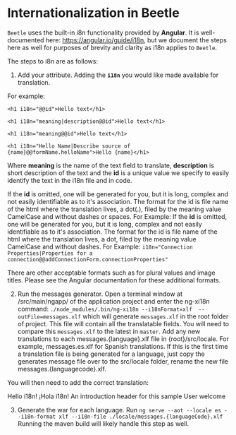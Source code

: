 # Internationalization in Beetle

`Beetle` uses the built-in i8n functionality provided by **Angular**. It is well-documented here: https://angular.io/guide/i18n, but we document the steps here as well for purposes of brevity and clarity as i18n applies to `Beetle`.

The steps to i8n are as follows:

1.  Add your attribute. Adding the **`i18n`** you would like made available for translation.

For example:

`<h1 i18n="@@id">Hello text</h1>`

`<h1 i18n="meaning|description@@id">Hello text</h1>`

`<h1 i18n="meaning@@id">Hello text</h1>`

`<h1 i18n="Hello Name|Describe source of {name}@@formName.helloName">Hello {name}</h1>`

Where **meaning** is the name of the text field to translate, **description** is short description of the text and the **id** is a unique value we specify to easily identify the text in the i18n file and in code.

If the **id** is omitted, one will be generated for you, but it is long, complex and not easily identifiable as to it's association. The format for the id is file name of the html where the translation lives, a dot(.), filed by the meaning value CamelCase and without dashes or spaces. For Example: If the **id** is omitted, one will be generated for you, but it is long, complex and not easily identifiable as to it's association. The format for the id is file name of the html where the translation lives, a dot, filed by the meaning value CamelCase and without dashes. For Example:
`i18n="Connection Properties|Properties for a connection@@addConnectionForm.connectionProperties"`

There are other acceptable formats such as for plural values and image titles. Please see the Angular documentation for these additional formats.

2. Run the messages generator. Open a terminal window at /src/main/ngapp/ of the application project and enter the ng-xi18n command: `./node_modules/.bin/ng-xi18n --i18nFormat=xlf  --outFile=messages.xlf` which will generate `messages.xlf` in the root folder of project. This file will contain all the translatable fields. You will need to compare this `messages.xlf` to the latest in `master`. Add any new translations to each messages.{language}.xlf file in {root}/src/locale. For example, messages.es.xlf for Spanish translations. If this is the first time a translation file is being generated for a language, just copy the generates message file over to the src/locale folder, rename the new file messages.{languagecode}.xlf.

You will then need to add the correct translation:

<trans-unit id="introductionHeader" datatype="html">
  <source>Hello i18n!</source>
  <target>¡Hola i18n!</target>
  <note priority="1" from="description">An introduction header for this sample</note>
  <note priority="1" from="meaning">User welcome</note>
</trans-unit>

3. Generate the war for each language. Run `ng serve --aot --locale es --i18n-format xlf --i18n-file ./locale/messages.{languageCode}.xlf`
Running the maven build will likely handle this step as well.


